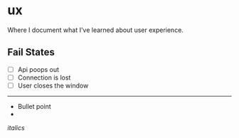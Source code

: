 # ux
Where I document what I've learned about user experience. 

## Fail States
- [ ] Api poops out
- [ ] Connection is lost
- [ ] User closes the window

---

- Bullet point
- 
*italics*
